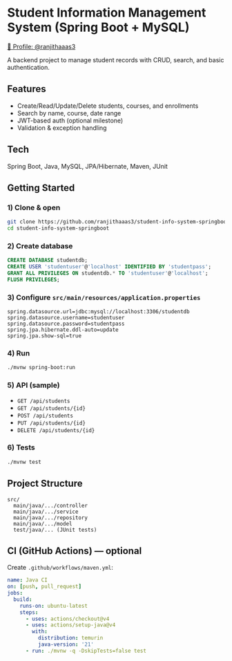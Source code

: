 # Student Information Management System (Spring Boot + MySQL)

[👤 Profile: @ranjithaaas3](https://github.com/ranjithaaas3)

A backend project to manage student records with CRUD, search, and basic authentication.

## Features
- Create/Read/Update/Delete students, courses, and enrollments
- Search by name, course, date range
- JWT-based auth (optional milestone)
- Validation & exception handling

## Tech
Spring Boot, Java, MySQL, JPA/Hibernate, Maven, JUnit

## Getting Started

### 1) Clone & open
```bash
git clone https://github.com/ranjithaaas3/student-info-system-springboot.git
cd student-info-system-springboot
```

### 2) Create database
```sql
CREATE DATABASE studentdb;
CREATE USER 'studentuser'@'localhost' IDENTIFIED BY 'studentpass';
GRANT ALL PRIVILEGES ON studentdb.* TO 'studentuser'@'localhost';
FLUSH PRIVILEGES;
```

### 3) Configure `src/main/resources/application.properties`
```
spring.datasource.url=jdbc:mysql://localhost:3306/studentdb
spring.datasource.username=studentuser
spring.datasource.password=studentpass
spring.jpa.hibernate.ddl-auto=update
spring.jpa.show-sql=true
```

### 4) Run
```bash
./mvnw spring-boot:run
```

### 5) API (sample)
- `GET /api/students`
- `GET /api/students/{id}`
- `POST /api/students`
- `PUT /api/students/{id}`
- `DELETE /api/students/{id}`

### 6) Tests
```bash
./mvnw test
```

## Project Structure
```
src/
  main/java/.../controller
  main/java/.../service
  main/java/.../repository
  main/java/.../model
  test/java/... (JUnit tests)
```

## CI (GitHub Actions) — optional
Create `.github/workflows/maven.yml`:
```yaml
name: Java CI
on: [push, pull_request]
jobs:
  build:
    runs-on: ubuntu-latest
    steps:
      - uses: actions/checkout@v4
      - uses: actions/setup-java@v4
        with:
          distribution: temurin
          java-version: '21'
      - run: ./mvnw -q -DskipTests=false test
```
